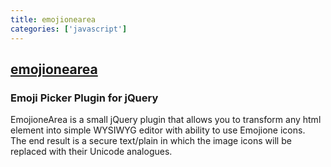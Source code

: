 ```yaml
---
title: emojionearea
categories: ['javascript']
---
```

## [emojionearea](https://github.com/mervick/emojionearea)

### Emoji Picker Plugin for jQuery


EmojioneArea is a small jQuery plugin that allows you to transform any html element into simple WYSIWYG editor with
ability to use Emojione icons.  
The end result is a secure text/plain in which the image icons will be replaced with their Unicode analogues.  
